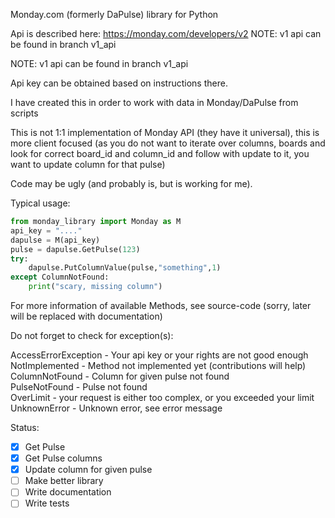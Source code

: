 Monday.com (formerly DaPulse) library for Python

Api is described here: https://monday.com/developers/v2
NOTE: v1 api can be found in branch v1_api

NOTE: v1 api can be found in branch v1_api

Api key can be obtained based on instructions there.

I have created this in order to work with data in Monday/DaPulse from scripts

This is not 1:1 implementation of Monday API (they have it universal), this is more client focused (as you do not want to iterate over columns, boards and look for correct board_id and column_id and follow with update to it, you want to update column for that pulse)

Code may be ugly (and probably is, but is working for me).

Typical usage:

```python
from monday_library import Monday as M
api_key = "...."
dapulse = M(api_key)
pulse = dapulse.GetPulse(123)
try:
	dapulse.PutColumnValue(pulse,"something",1)
except ColumnNotFound:
	print("scary, missing column")
```

For more information of available Methods, see source-code (sorry, later will be replaced with documentation)

Do not forget to check for exception(s):

AccessErrorException - Your api key or your rights are not good enough  
NotImplemented - Method not implemented yet (contributions will help)  
ColumnNotFound - Column for given pulse not found  
PulseNotFound - Pulse not found  
OverLimit - your request is either too complex, or you exceeded your limit
UnknownError - Unknown error, see error message

Status:
- [X] Get Pulse  
- [X] Get Pulse columns  
- [X] Update column for given pulse  
- [ ] Make better library  
- [ ] Write documentation
- [ ] Write tests  
